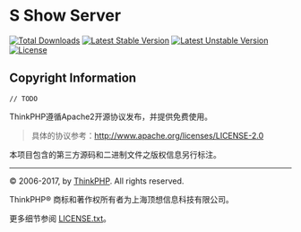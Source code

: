 # S Show Server
[![Total Downloads](https://poser.pugx.org/topthink/think/downloads)](https://packagist.org/packages/topthink/think)
[![Latest Stable Version](https://poser.pugx.org/topthink/think/v/stable)](https://packagist.org/packages/topthink/think)
[![Latest Unstable Version](https://poser.pugx.org/topthink/think/v/unstable)](https://packagist.org/packages/topthink/think)
[![License](https://poser.pugx.org/topthink/think/license)](https://packagist.org/packages/topthink/think)

## Copyright Information
`// TODO`

ThinkPHP遵循Apache2开源协议发布，并提供免费使用。
> 具体的协议参考：http://www.apache.org/licenses/LICENSE-2.0

本项目包含的第三方源码和二进制文件之版权信息另行标注。

---
© 2006-2017, by [ThinkPHP](http://www.thinkphp.cn/). All rights reserved.

ThinkPHP® 商标和著作权所有者为上海顶想信息科技有限公司。

更多细节参阅 [LICENSE.txt](LICENSE.txt)。
